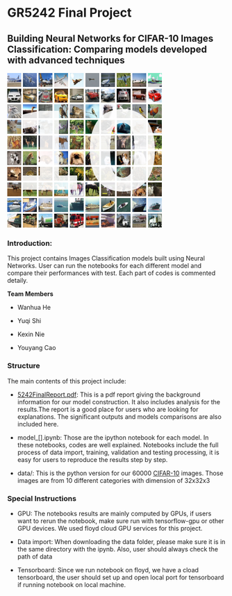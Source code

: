 # GR5242 Final Project

## Building Neural Networks for CIFAR-10 Images Classification: Comparing models developed with advanced techniques

![alt text](https://github.com/nkx199611/GR5242finalproject/blob/master/images/cifar_10.png)

### Introduction: 

This project contains Images Classification models built using Neural Networks. User can run the notebooks for each different model and compare their performances with test. Each part of codes is commented detaily. 

**Team Members**

* Wanhua He

* Yuqi Shi 

* Kexin Nie

* Youyang Cao


### Structure ###

The main contents of this project include:

* [5242FinalReport.pdf](https://github.com/nkx199611/GR5242finalproject/blob/master/5242FinalReport.pdf): This is a pdf report giving the background information for our model construction. It also includes analysis for the results.The report is a good place for users who are looking for explanations. The significant outputs and models comparisons are also included here.

* model_[].ipynb: Those are the ipython notebook for each model. In these notebooks, codes are well explained. Notebooks include the full process of data import, training, validation and testing processing, it is easy for users to reproduce the results step by step. 

* data/: This is the python version for our 60000 [CIFAR-10](http://rodrigob.github.io/are_we_there_yet/build/classification_datasets_results.html#43494641522d3130) images. Those images are from 10 different categories with dimension of 32x32x3

### Special Instructions 

* GPU: The notebooks results are mainly computed by GPUs, if users want to rerun the notebook, make sure run with tensorflow-gpu or other GPU devices. We used floyd cloud GPU services for this project.

* Data import: When downloading the data folder, please make sure it is in the same directory with the ipynb. Also, user should always check the path of data

* Tensorboard: Since we run notebook on floyd, we have a cload tensorboard, the user should set up and open local port for tensorboard if running notebook on local machine.

